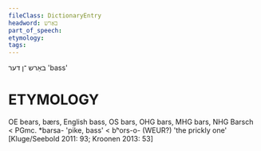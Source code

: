 ```yaml
---
fileClass: DictionaryEntry
headword: באַרש
part_of_speech: 
etymology: 
tags: 
---
```

באַרש
־ן
דער
'bass'

ETYMOLOGY
===========
OE bears, bærs, English bass, OS bars, OHG bars, MHG bars, NHG Barsch < PGmc. *barsa- 'pike, bass' < bʰors-o- (WEUR?) 'the prickly one'
[Kluge/Seebold 2011: 93; Kroonen 2013: 53]